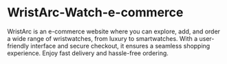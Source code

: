 # WristArc-Watch-e-commerce
WristArc is an e-commerce website where you can explore, add, and order a wide range of wristwatches, from luxury to smartwatches. With a user-friendly interface and secure checkout, it ensures a seamless shopping experience. Enjoy fast delivery and hassle-free ordering.

